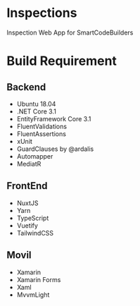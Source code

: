 # Inspections
Inspection Web App for SmartCodeBuilders

# Build Requirement
## Backend
- Ubuntu 18.04
- .NET Core 3.1
- EntityFramework Core 3.1
- FluentValidations
- FluentAssertions 
- xUnit
- GuardClauses by @ardalis
- Automapper
- MediatR

## FrontEnd
- NuxtJS
- Yarn
- TypeScript
- Vuetify
- TailwindCSS

## Movil
- Xamarin
- Xamarin Forms
- Xaml 
- MvvmLight
